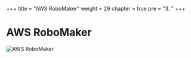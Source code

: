 +++
title = "AWS RoboMaker"
weight = 29
chapter = true
pre = "3. "
+++

# AWS RoboMaker

![AWS RoboMaker](/slides/aws-robomaker.png)
